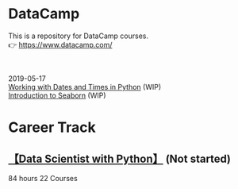 # DataCamp
This is a repository for DataCamp courses.  
:point_right: https://www.datacamp.com/

<br>

2019-05-17  
[Working with Dates and Times in Python](https://www.datacamp.com/courses/working-with-dates-and-times-in-python) (WIP)  
[Introduction to Seaborn](https://www.datacamp.com/courses/introduction-to-seaborn) (WIP)  

# Career Track  
## [【Data Scientist with Python】](https://www.datacamp.com/tracks/data-scientist-with-python) (Not started)  
84 hours 22 Courses



